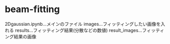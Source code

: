 # beam-fitting
2Dgaussian.ipynb...メインのファイル
images...フィッティングしたい画像を入れる
results...フィッティング結果(分散などの数値)
result_images...フィッティング結果の画像
